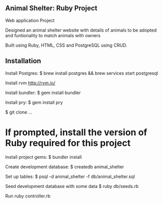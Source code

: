 ## Animal Shelter: Ruby Project

Web application Project

Designed an animal shelter website with details of animals to be adopted and funtionality to match animals with owners

Built using Ruby, HTML, CSS and PostgreSQL using CRUD.


## Installation

Install Postgres: $ brew install postgres && brew services start postgresql

Install rvm http://rvm.io/

Install bundler: $ gem install bundler

Install pry: $ gem install pry

$ git clone ...

# If prompted, install the version of Ruby required for this project

Install project gems: $ bundler install

Create development database: $ createdb animal_shelter

Set up tables: $ psql -d animal_shelter -f db/animal_shelter.sql

Seed development database with some data $ ruby db/seeds.rb

Run ruby controller.rb

